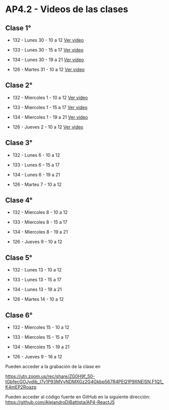 AP4.2 - Videos de las clases
=

Clase 1°
-

* 132 - Lunes 30 - 10 a 12
[Ver video](https://utn.zoom.us/rec/share/r0nP7L5NxY2bobug2bWAd11ZvNCsV4sqn15vwWLQX3a_YuHVgnWKsm_kZNtoQi0r.i8vAriNC-KPVD-Uz)

* 133 - Lunes 30 - 15 a 17
[Ver video](https://utn.zoom.us/rec/share/-lxBRe4yPTHdPVgnuRVaeRAhAu_GA4_hrOtQSkOCgJ0TB_0KFWPoKSuvVKAisDCm.5dkA25WT0XX2s4K_)

* 134 - Lunes 30 - 19 a 21
[Ver video](https://utn.zoom.us/rec/share/r0nP7L5NxY2bobug2bWAd11ZvNCsV4sqn15vwWLQX3a_YuHVgnWKsm_kZNtoQi0r.i8vAriNC-KPVD-Uz)

* 126 - Martes 31 - 10 a 12
[Ver video](https://utn.zoom.us/rec/share/dyyCvsz5Si6RHNQ263RawphQjbRnS2Ep5Qwgxobzna-daIkH87WBnfb6qpL2DwV2.txbu7MKM30KJBTwx)

Clase 2°
-

* 132 - Miercoles 1 - 10 a 12
[Ver video](https://utn.zoom.us/rec/share/UdnbQTNXuo_x5ot533hRlZyuI9B5s9rJXPX-cnr6ESbVRy2vlJ9HaLNIuFxIHkUi.hLPzFQoaMzJebima)

* 133 - Miercoles 1 - 15 a 17
[Ver video](https://utn.zoom.us/rec/share/5uNmSCuOz3DdIliuUhVS6dIn9EO2Jd14KbHDy6-fJCsTxSXl8Y3RL5x_caC1o_VI.SpdACztvyQw7f34x)

* 134 - Miercoles 1 - 19 a 21
[Ver video](https://utn.zoom.us/rec/share/cSksMoX4Wzn2cbBdu1fhvnKztuKzfFd9AMc3MOnVtoP_qti8xBsP-g29S_o4tNNJ.2jprN1oITW0NndqD)

* 126 - Jueves 2 - 10 a 12
[Ver video](https://utn.zoom.us/rec/share/ZG0H9f_50-tGbfecGOJydib_I7v1P93MVyNDMXGz2G4Gkbp567R4PEQ1P9XNElSN.F1Q1_K4mEP2Roazp)

Clase 3°
-

* 132 - Lunes 6 - 10 a 12

* 133 - Lunes 6 - 15 a 17

* 134 - Lunes 6 - 19 a 21

* 126 - Martes 7 - 10 a 12


Clase 4°
-

* 132 - Miercoles 8 - 10 a 12

* 133 - Miercoles 8 - 15 a 17

* 134 - Miercoles 8 - 19 a 21

* 126 - Jueves 9 - 10 a 12

Clase 5°
-

* 132 - Lunes 13 - 10 a 12

* 133 - Lunes 13 - 15 a 17

* 134 - Lunes 13 - 19 a 21

* 126 - Martes 14 - 10 a 12


Clase 6°
-

* 132 - Miercoles 15 - 10 a 12

* 133 - Miercoles 15 - 15 a 17

* 134 - Miercoles 15 - 19 a 21

* 126 - Jueves 9 - 16 a 12



Pueden acceder a la grabación de la clase en 

https://utn.zoom.us/rec/share/ZG0H9f_50-tGbfecGOJydib_I7v1P93MVyNDMXGz2G4Gkbp567R4PEQ1P9XNElSN.F1Q1_K4mEP2Roazp

Pueden acceder al código fuente en GitHub en la siguiente dirección:
https://github.com/AlejandroDiBattista/AP4-ReactJS

